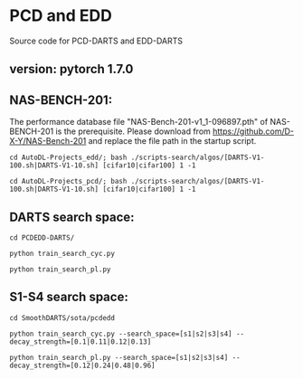 # PCD and EDD
Source code for PCD-DARTS and EDD-DARTS

## version: pytorch 1.7.0

## NAS-BENCH-201:  
The performance database file "NAS-Bench-201-v1_1-096897.pth" of NAS-BENCH-201 is the prerequisite.
Please download from https://github.com/D-X-Y/NAS-Bench-201 and replace the file path in the startup script.

`
cd AutoDL-Projects_edd/;
bash ./scripts-search/algos/[DARTS-V1-100.sh|DARTS-V1-10.sh] [cifar10|cifar100] 1 -1
`

`
cd AutoDL-Projects_pcd/;
bash ./scripts-search/algos/[DARTS-V1-100.sh|DARTS-V1-10.sh] [cifar10|cifar100] 1 -1
`

## DARTS search space:  
`
cd PCDEDD-DARTS/
`

`
python train_search_cyc.py
`

`
python train_search_pl.py
`

## S1-S4 search space:  
`
cd SmoothDARTS/sota/pcdedd
`

`
python train_search_cyc.py --search_space=[s1|s2|s3|s4] --decay_strength=[0.1|0.11|0.12|0.13]
`

`
python train_search_pl.py --search_space=[s1|s2|s3|s4] --decay_strength=[0.12|0.24|0.48|0.96]
`
